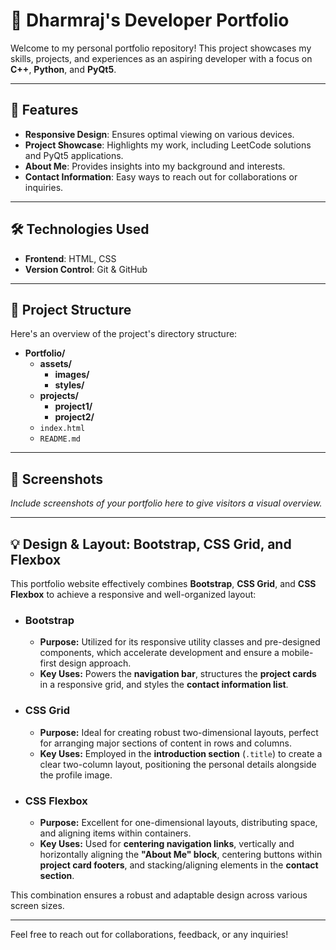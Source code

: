 # 💼 Dharmraj's Developer Portfolio

Welcome to my personal portfolio repository! This project showcases my skills, projects, and experiences as an aspiring developer with a focus on **C++**, **Python**, and **PyQt5**.

---

## 🚀 Features

- **Responsive Design**: Ensures optimal viewing on various devices.
- **Project Showcase**: Highlights my work, including LeetCode solutions and PyQt5 applications.
- **About Me**: Provides insights into my background and interests.
- **Contact Information**: Easy ways to reach out for collaborations or inquiries.

---

## 🛠️ Technologies Used

- **Frontend**: HTML, CSS
- **Version Control**: Git & GitHub

---

## 📁 Project Structure

Here's an overview of the project's directory structure:

* **Portfolio/**
    * **assets/**
        * **images/**
        * **styles/**
    * **projects/**
        * **project1/**
        * **project2/**
    * `index.html`
    * `README.md`

---

## 📸 Screenshots

*Include screenshots of your portfolio here to give visitors a visual overview.*

---

## 💡 Design & Layout: Bootstrap, CSS Grid, and Flexbox

This portfolio website effectively combines **Bootstrap**, **CSS Grid**, and **CSS Flexbox** to achieve a responsive and well-organized layout:

* ### **Bootstrap**
    * **Purpose:** Utilized for its responsive utility classes and pre-designed components, which accelerate development and ensure a mobile-first design approach.
    * **Key Uses:** Powers the **navigation bar**, structures the **project cards** in a responsive grid, and styles the **contact information list**.

* ### **CSS Grid**
    * **Purpose:** Ideal for creating robust two-dimensional layouts, perfect for arranging major sections of content in rows and columns.
    * **Key Uses:** Employed in the **introduction section** (`.title`) to create a clear two-column layout, positioning the personal details alongside the profile image.

* ### **CSS Flexbox**
    * **Purpose:** Excellent for one-dimensional layouts, distributing space, and aligning items within containers.
    * **Key Uses:** Used for **centering navigation links**, vertically and horizontally aligning the **"About Me" block**, centering buttons within **project card footers**, and stacking/aligning elements in the **contact section**.

This combination ensures a robust and adaptable design across various screen sizes.

---
Feel free to reach out for collaborations, feedback, or any inquiries!
